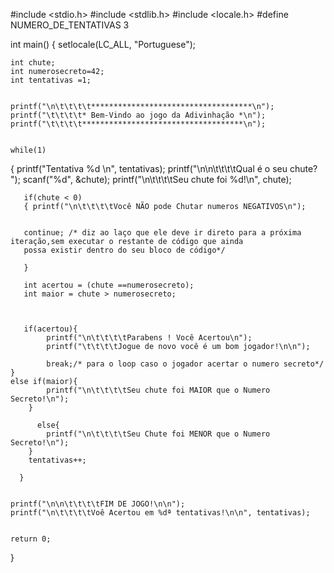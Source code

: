#include <stdio.h>
#include <stdlib.h>
#include <locale.h>
#define NUMERO_DE_TENTATIVAS 3

int main()
{
    setlocale(LC_ALL, "Portuguese");

    int chute;
    int numerosecreto=42;
    int tentativas =1;


    printf("\n\t\t\t\t************************************\n");
    printf("\t\t\t\t* Bem-Vindo ao jogo da Adivinhação *\n");
    printf("\t\t\t\t************************************\n");


    while(1)
{
    printf("Tentativa %d \n", tentativas);
       printf("\n\n\t\t\t\tQual é o seu  chute? ");
       scanf("%d", &chute);
       printf("\n\t\t\t\tSeu  chute foi %d!\n", chute);

       if(chute < 0)
	   { printf("\n\t\t\t\tVocê NÃO pode Chutar numeros NEGATIVOS\n");


	   continue; /* diz ao laço que ele deve ir direto para a próxima iteração,sem executar o restante de código que ainda
	   possa existir dentro do seu bloco de código*/

	   }

       int acertou = (chute ==numerosecreto);
       int maior = chute > numerosecreto;



       if(acertou){
            printf("\n\t\t\t\tParabens ! Você Acertou\n");
            printf("\t\t\t\tJogue de novo você é um bom jogador!\n\n");

            break;/* para o loop caso o jogador acertar o numero secreto*/
    }
    else if(maior){
            printf("\n\t\t\t\tSeu chute foi MAIOR que o Numero Secreto!\n");
        }

          else{
            printf("\n\t\t\t\tSeu Chute foi MENOR que o Numero Secreto!\n");
        }
        tentativas++;

      }


    printf("\n\n\t\t\t\tFIM DE JOGO!\n\n");
    printf("\n\t\t\t\tVoê Acertou em %dª tentativas!\n\n", tentativas);


    return 0;
}
